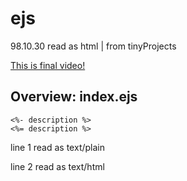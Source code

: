 # ejs
98.10.30  read as html | from tinyProjects

[This is final video!](...)

## Overview: index.ejs
```
<%- description %>
<%= description %>
```
line 1 read as text/plain

line 2 read as text/html
